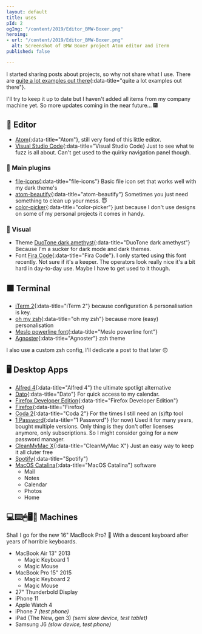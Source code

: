 ```yaml
---
layout: default
title: uses
pId: 2
ogImg: "/content/2019/Editor_BMW-Boxer.png"
heroimg:
- url: "/content/2019/Editor_BMW-Boxer.png"
  alt: Screenshot of BMW Boxer project Atom editor and iTerm
published: false

---
```

I started sharing posts about projects, so why not share what I use. There are [quite a lot examples out there](https://github.com/wesbos/awesome-uses){:data-title="quite a lot examples out there"}.

I'll try to keep it up to date but I haven't added all items from my company machine yet. So more updates coming in the near future... 🎆

## 📝 Editor

* [Atom](https://atom.io/){:data-title="Atom"}, still very fond of this little editor.
* [Visual Studio Code](https://code.visualstudio.com/){:data-title="Visual Studio Code} Just to see what te fuzz is all about. Can't get used to the quirky navigation panel though.

### 🔌 Main plugins

* [file-icons](https://atom.io/packages/file-icons){:data-title="file-icons"} Basic file icon set that works well with my dark theme's
* [atom-beautify](https://atom.io/packages/atom-beautify){:data-title="atom-beautify"} Sometimes you just need something to clean up your mess. 😇
* [color-picker](https://atom.io/packages/color-picker){:data-title="color-picker"} just because I don't use designs on some of my personal projects it comes in handy.

### 🎨 Visual

* Theme [DuoTone dark amethyst](https://atom.io/themes/duotone-dark-amethyst-syntax){:data-title="DuoTone dark amethyst"} Because I'm a sucker for dark mode and dark themes.
* Font [Fira Code](https://github.com/tonsky/FiraCode){:data-title="Fira Code"}. I only started using this font recently. Not sure if it's a keeper. The operators look really nice it's a bit hard in day-to-day use. Maybe I have to get used to it though.

## ⬛️ Terminal

* [iTerm 2](https://iterm2.com/){:data-title="iTerm 2"} because configuration & personalisation is key.
* [oh my zsh](https://ohmyz.sh/){:data-title="oh my zsh"} because more (easy) personalisation
* [Meslo powerline font](https://github.com/powerline/fonts/blob/master/Meslo%20Slashed/Meslo%20LG%20M%20Regular%20for%20Powerline.ttf){:data-title="Meslo powerline font"}
* [Agnoster](https://github.com/agnoster/agnoster-zsh-theme){:data-title="Agnoster"} zsh theme

I also use a custom zsh config, I'll dedicate a post to that later 🙃

## 🖥 Desktop Apps

* [Alfred 4](https://www.alfredapp.com/){:data-title="Alfred 4"} the ultimate spotligt alternative
* [Dato](https://apps.apple.com/nl/app/dato/id1470584107?l=en&mt=12){:data-title="Dato"} For quick access to my calendar.
* [Firefox Developer Edition](https://www.mozilla.org/nl/firefox/developer/){:data-title="Firefox Developer Edition"}
* [Firefox](https://www.mozilla.org/nl/firefox/new/){:data-title="Firefox}
* [Coda 2](https://panic.com/coda/){:data-title="Coda 2"} For the times I still need an (s)ftp tool
* [1 Password](https://1password.com/){:data-title="1 Password"} (for now) Used it for many years, bought multiple versions. Only thing is they don't offer licenses anymore, only subscriptions. So I might consider going for a new password manager.
* [CleanMyMac X](https://macpaw.com/cleanmymac){:data-title="CleanMyMac X"} Just an easy way to keep it all cluter free
* [Spotify](https://www.spotify.com/){:data-title="Spotify"} 
* [MacOS Catalina](https://www.apple.com/macos/){:data-title="MacOS Catalina"} software
  * Mail
  * Notes
  * Calendar
  * Photos
  * Home

## 💻⌨️🖱🖥📱 Machines

Shall I go for the new 16" MacBook Pro? 🤔 With a descent keyboard after years of horrible keyboards.

* MacBook Air 13" 2013
  * Magic Keyboard 1
  * Magic Mouse
* MacBook Pro 15" 2015 
  * Magic Keyboard 2
  * Magic Mouse
* 27" Thunderbold Display
* iPhone 11
* Apple Watch 4
* iPhone 7 _(test phone)_
* iPad (The New, gen 3) _(semi slow device, test tablet)_
* Samsung J6 _(slow device, test phone)_